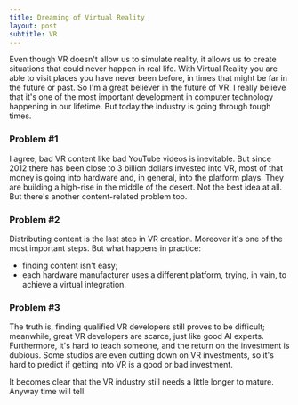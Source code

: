 ```yaml
---
title: Dreaming of Virtual Reality
layout: post
subtitle: VR
---
```

Even though VR doesn't allow us to simulate reality, it allows us to create situations that could never happen in real life. With Virtual Reality you are able to visit places you have never been before, in times that might be far in the future or past. So I'm a great believer in the future of VR. I really believe that it's one of the most important development in computer technology happening in our lifetime. But today the industry is going through tough times.

### Problem #1
I agree, bad VR content like bad YouTube videos is inevitable. But since 2012 there has been close to 3 billion dollars invested into VR, most of that money is going into hardware and, in general, into the platform plays. They are building a high-rise in the middle of the desert. Not the best idea at all. But there's another content-related problem too.

### Problem #2
Distributing content is the last step in VR creation. Moreover it's one of the most important steps. But what happens in practice:
* finding content isn't easy;
* each hardware manufacturer uses a different platform, trying, in vain, to achieve a virtual integration.

### Problem #3
The truth is, finding qualified VR developers still proves to be difficult; meanwhile, great VR developers are scarce, just like good AI experts. Furthermore, it's hard to teach someone, and the return on the investment is dubious. Some studios are even cutting down on VR investments, so it's hard to predict if getting into VR is a good or bad investment.

It becomes clear that the VR industry still needs a little longer to mature. Anyway time will tell.
